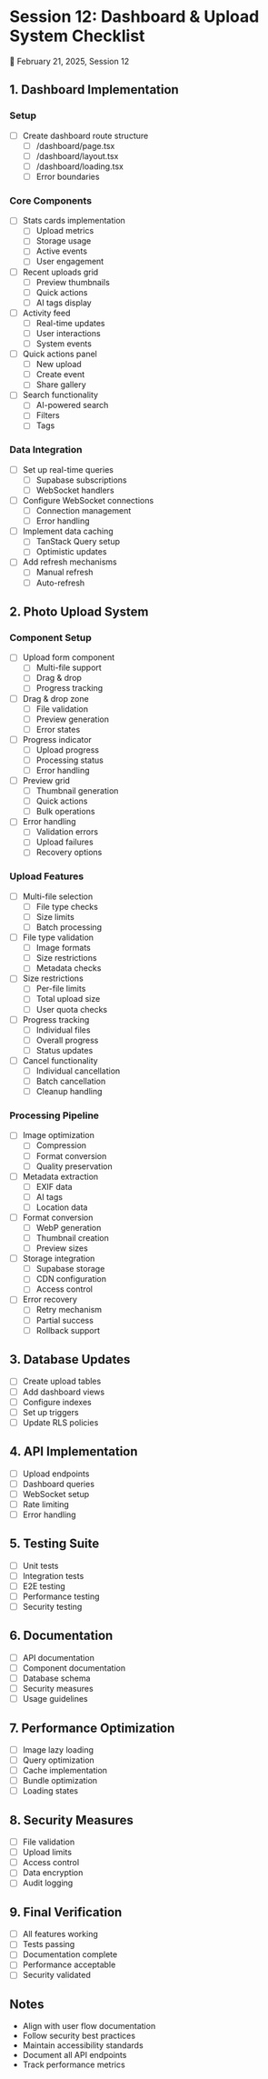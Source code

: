 # Session 12: Dashboard & Upload System Checklist
📅 February 21, 2025, Session 12

## 1. Dashboard Implementation

### Setup
- [ ] Create dashboard route structure
  - [ ] /dashboard/page.tsx
  - [ ] /dashboard/layout.tsx
  - [ ] /dashboard/loading.tsx
  - [ ] Error boundaries

### Core Components
- [ ] Stats cards implementation
  - [ ] Upload metrics
  - [ ] Storage usage
  - [ ] Active events
  - [ ] User engagement
- [ ] Recent uploads grid
  - [ ] Preview thumbnails
  - [ ] Quick actions
  - [ ] AI tags display
- [ ] Activity feed
  - [ ] Real-time updates
  - [ ] User interactions
  - [ ] System events
- [ ] Quick actions panel
  - [ ] New upload
  - [ ] Create event
  - [ ] Share gallery
- [ ] Search functionality
  - [ ] AI-powered search
  - [ ] Filters
  - [ ] Tags

### Data Integration
- [ ] Set up real-time queries
  - [ ] Supabase subscriptions
  - [ ] WebSocket handlers
- [ ] Configure WebSocket connections
  - [ ] Connection management
  - [ ] Error handling
- [ ] Implement data caching
  - [ ] TanStack Query setup
  - [ ] Optimistic updates
- [ ] Add refresh mechanisms
  - [ ] Manual refresh
  - [ ] Auto-refresh

## 2. Photo Upload System

### Component Setup
- [ ] Upload form component
  - [ ] Multi-file support
  - [ ] Drag & drop
  - [ ] Progress tracking
- [ ] Drag & drop zone
  - [ ] File validation
  - [ ] Preview generation
  - [ ] Error states
- [ ] Progress indicator
  - [ ] Upload progress
  - [ ] Processing status
  - [ ] Error handling
- [ ] Preview grid
  - [ ] Thumbnail generation
  - [ ] Quick actions
  - [ ] Bulk operations
- [ ] Error handling
  - [ ] Validation errors
  - [ ] Upload failures
  - [ ] Recovery options

### Upload Features
- [ ] Multi-file selection
  - [ ] File type checks
  - [ ] Size limits
  - [ ] Batch processing
- [ ] File type validation
  - [ ] Image formats
  - [ ] Size restrictions
  - [ ] Metadata checks
- [ ] Size restrictions
  - [ ] Per-file limits
  - [ ] Total upload size
  - [ ] User quota checks
- [ ] Progress tracking
  - [ ] Individual files
  - [ ] Overall progress
  - [ ] Status updates
- [ ] Cancel functionality
  - [ ] Individual cancellation
  - [ ] Batch cancellation
  - [ ] Cleanup handling

### Processing Pipeline
- [ ] Image optimization
  - [ ] Compression
  - [ ] Format conversion
  - [ ] Quality preservation
- [ ] Metadata extraction
  - [ ] EXIF data
  - [ ] AI tags
  - [ ] Location data
- [ ] Format conversion
  - [ ] WebP generation
  - [ ] Thumbnail creation
  - [ ] Preview sizes
- [ ] Storage integration
  - [ ] Supabase storage
  - [ ] CDN configuration
  - [ ] Access control
- [ ] Error recovery
  - [ ] Retry mechanism
  - [ ] Partial success
  - [ ] Rollback support

## 3. Database Updates
- [ ] Create upload tables
- [ ] Add dashboard views
- [ ] Configure indexes
- [ ] Set up triggers
- [ ] Update RLS policies

## 4. API Implementation
- [ ] Upload endpoints
- [ ] Dashboard queries
- [ ] WebSocket setup
- [ ] Rate limiting
- [ ] Error handling

## 5. Testing Suite
- [ ] Unit tests
- [ ] Integration tests
- [ ] E2E testing
- [ ] Performance testing
- [ ] Security testing

## 6. Documentation
- [ ] API documentation
- [ ] Component documentation
- [ ] Database schema
- [ ] Security measures
- [ ] Usage guidelines

## 7. Performance Optimization
- [ ] Image lazy loading
- [ ] Query optimization
- [ ] Cache implementation
- [ ] Bundle optimization
- [ ] Loading states

## 8. Security Measures
- [ ] File validation
- [ ] Upload limits
- [ ] Access control
- [ ] Data encryption
- [ ] Audit logging

## 9. Final Verification
- [ ] All features working
- [ ] Tests passing
- [ ] Documentation complete
- [ ] Performance acceptable
- [ ] Security validated

## Notes
- Align with user flow documentation
- Follow security best practices
- Maintain accessibility standards
- Document all API endpoints
- Track performance metrics 
